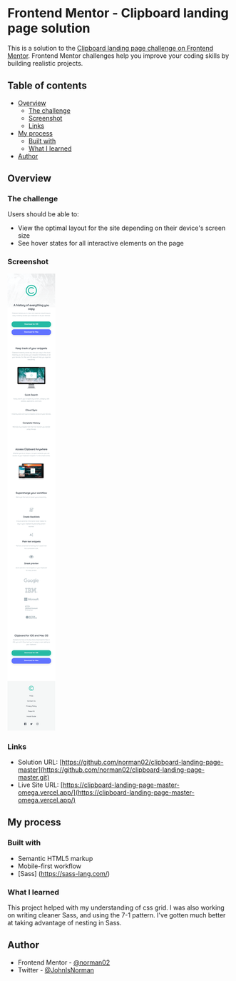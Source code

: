 # Frontend Mentor - Clipboard landing page solution

This is a solution to the [Clipboard landing page challenge on Frontend Mentor](https://www.frontendmentor.io/challenges/clipboard-landing-page-5cc9bccd6c4c91111378ecb9). Frontend Mentor challenges help you improve your coding skills by building realistic projects. 

## Table of contents

- [Overview](#overview)
  - [The challenge](#the-challenge)
  - [Screenshot](#screenshot)
  - [Links](#links)
- [My process](#my-process)
  - [Built with](#built-with)
  - [What I learned](#what-i-learned)
- [Author](#author)

## Overview

### The challenge

Users should be able to:

- View the optimal layout for the site depending on their device's screen size
- See hover states for all interactive elements on the page

### Screenshot

![](./Screenshot.png)

### Links

- Solution URL: [https://github.com/norman02/clipboard-landing-page-master](https://github.com/norman02/clipboard-landing-page-master.git)
- Live Site URL: [https://clipboard-landing-page-master-omega.vercel.app/](https://clipboard-landing-page-master-omega.vercel.app/)

## My process

### Built with

- Semantic HTML5 markup
- Mobile-first workflow
- [Sass] (https://sass-lang.com/)

### What I learned

This project helped with my understanding of css grid. I was also working on writing cleaner Sass, and using the 7-1 pattern. I've gotten much better at taking advantage of nesting in Sass.


## Author

- Frontend Mentor - [@norman02](https://www.frontendmentor.io/profile/norman02)
- Twitter - [@JohnIsNorman](https://www.twitter.com/JohnIsNorman)

